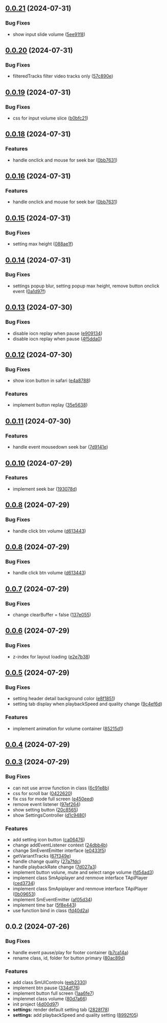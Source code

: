 

## [0.0.21](https://github.com/sigmadrm/sigma-ui-controls/compare/v0.0.20...v0.0.21) (2024-07-31)


### Bug Fixes

* show input slide volume ([5ee91f8](https://github.com/sigmadrm/sigma-ui-controls/commit/5ee91f8e7f9eab251e7502a1fc60acaef4bea76f))

## [0.0.20](https://github.com/sigmadrm/sigma-ui-controls/compare/v0.0.19...v0.0.20) (2024-07-31)


### Bug Fixes

* filteredTracks filter video tracks only ([57c890e](https://github.com/sigmadrm/sigma-ui-controls/commit/57c890e144b073df4285b5ac85a8b3ec5cdab63c))

## [0.0.19](https://github.com/sigmadrm/sigma-ui-controls/compare/v0.0.18...v0.0.19) (2024-07-31)


### Bug Fixes

* css for input volume slice ([b0bfc21](https://github.com/sigmadrm/sigma-ui-controls/commit/b0bfc21a587812ccba35adffd87ac7d9260b80eb))

## [0.0.18](https://github.com/sigmadrm/sigma-ui-controls/compare/v0.0.16...v0.0.18) (2024-07-31)


### Features

* handle onclick and mouse for seek bar ([0bb7631](https://github.com/sigmadrm/sigma-ui-controls/commit/0bb763124e78c212106a483046a32b609b0b619a))

## [0.0.16](https://github.com/sigmadrm/sigma-ui-controls/compare/v0.0.15...v0.0.16) (2024-07-31)

### Features

- handle onclick and mouse for seek bar ([0bb7631](https://github.com/sigmadrm/sigma-ui-controls/commit/0bb763124e78c212106a483046a32b609b0b619a))

## [0.0.15](https://github.com/sigmadrm/sigma-ui-controls/compare/v0.0.14...v0.0.15) (2024-07-31)

### Bug Fixes

- setting max height ([088ae1f](https://github.com/sigmadrm/sigma-ui-controls/commit/088ae1ff3c1e9923d2d42d2f4f6e5e19f90c542c))

## [0.0.14](https://github.com/sigmadrm/sigma-ui-controls/compare/v0.0.13...v0.0.14) (2024-07-31)

### Bug Fixes

- settings popup blur, setting popup max height, remove button onclick event ([0a1d97f](https://github.com/sigmadrm/sigma-ui-controls/commit/0a1d97f0facfa78849634c06ddd3c304816d3f54))

## [0.0.13](https://github.com/sigmadrm/sigma-ui-controls/compare/v0.0.12...v0.0.13) (2024-07-30)

### Bug Fixes

- disable iocn replay when pause ([e909134](https://github.com/sigmadrm/sigma-ui-controls/commit/e9091349c77ede1a7cdacb859996a56e6c097a67))
- disable iocn replay when pause ([4f5dda0](https://github.com/sigmadrm/sigma-ui-controls/commit/4f5dda0121c61c9dbba841a0f5e8f54eb4719f1a))

## [0.0.12](https://github.com/sigmadrm/sigma-ui-controls/compare/v0.0.11...v0.0.12) (2024-07-30)

### Bug Fixes

- show icon button in safari ([e4a8788](https://github.com/sigmadrm/sigma-ui-controls/commit/e4a87885cbedc2cda817c1bcbe3c6386b279a006))

### Features

- implement button replay ([35e5638](https://github.com/sigmadrm/sigma-ui-controls/commit/35e5638f10bd17c287ee704b8851fe28e9d26f96))

## [0.0.11](https://github.com/sigmadrm/sigma-ui-controls/compare/v0.0.10...v0.0.11) (2024-07-30)

### Features

- handle event mousedown seek bar ([7d9141e](https://github.com/sigmadrm/sigma-ui-controls/commit/7d9141ea7125143664a35f5e0910c411ede8b20f))

## [0.0.10](https://github.com/sigmadrm/sigma-ui-controls/compare/v0.0.9...v0.0.10) (2024-07-29)

### Features

- implement seek bar ([193078d](https://github.com/sigmadrm/sigma-ui-controls/commit/193078d5e168a2dff900116f641d6e2548def78d))

## [0.0.8](https://github.com/sigmadrm/sigma-ui-controls/compare/v0.0.9...v0.0.10) (2024-07-29)

### Bug Fixes

- handle click btn volume ([d613443](https://github.com/sigmadrm/sigma-ui-controls/commit/d6134436e7371f825344a228eb5514356cb9a1e3))

## [0.0.8](https://github.com/sigmadrm/sigma-ui-controls/compare/v0.0.7...v0.0.8) (2024-07-29)

### Bug Fixes

- handle click btn volume ([d613443](https://github.com/sigmadrm/sigma-ui-controls/commit/d6134436e7371f825344a228eb5514356cb9a1e3))

## [0.0.7](https://github.com/sigmadrm/sigma-ui-controls/compare/v0.0.6...v0.0.7) (2024-07-29)

### Bug Fixes

- change clearBuffer = false ([137e055](https://github.com/sigmadrm/sigma-ui-controls/commit/137e05534e54d9b413dd3d0652a74f8084888312))

## [0.0.6](https://github.com/sigmadrm/sigma-ui-controls/compare/v0.0.5...v0.0.6) (2024-07-29)

### Bug Fixes

- z-index for layout loading ([e2e7b38](https://github.com/sigmadrm/sigma-ui-controls/commit/e2e7b3895671320690a52427977a54ac9ce44045))

## [0.0.5](https://github.com/sigmadrm/sigma-ui-controls/compare/v0.0.4...v0.0.5) (2024-07-29)

### Bug Fixes

- setting header detail background color ([e8f1851](https://github.com/sigmadrm/sigma-ui-controls/commit/e8f18511ab0ae1d4c38ab0dd3f50e52890a5f1e9))
- setting tab display when playbackSpeed and quality change ([9c4ef6d](https://github.com/sigmadrm/sigma-ui-controls/commit/9c4ef6d57111216e5f8062ba22cfd4237489c130))

### Features

- implement animation for volume container ([85215d1](https://github.com/sigmadrm/sigma-ui-controls/commit/85215d16a775f2ae16a86cc5576eac3cff7a1faa))

## [0.0.4](https://github.com/sigmadrm/sigma-ui-controls/compare/v0.0.3...v0.0.4) (2024-07-29)

## [0.0.3](https://github.com/sigmadrm/sigma-ui-controls/compare/v0.0.2...v0.0.3) (2024-07-29)

### Bug Fixes

- can not use arrow function in class ([6c91e8b](https://github.com/sigmadrm/sigma-ui-controls/commit/6c91e8b2ee19a80812ac2d4ddcaa47424d64e44f))
- css for scroll bar ([0422620](https://github.com/sigmadrm/sigma-ui-controls/commit/0422620defca6678b315b481a8ac52c5832d574b))
- fix css for mode full screen ([e450eed](https://github.com/sigmadrm/sigma-ui-controls/commit/e450eede0a000f34eb0e998962885a04ab50cbdc))
- remove event listener ([97ef264](https://github.com/sigmadrm/sigma-ui-controls/commit/97ef26413900634a3cce77275b2688f8c1e4eafa))
- show setting button ([20c8565](https://github.com/sigmadrm/sigma-ui-controls/commit/20c85657ad7f59f996cac3bab599b530635abd7f))
- show SettingsController ([d1c9480](https://github.com/sigmadrm/sigma-ui-controls/commit/d1c9480d6022e858eb7ef66fd2491f2b925b843e))

### Features

- add setting icon button ([ca06476](https://github.com/sigmadrm/sigma-ui-controls/commit/ca064766bc89b47449cd9653ef71499a72e1a419))
- change addEventListener context ([24dbb4b](https://github.com/sigmadrm/sigma-ui-controls/commit/24dbb4b0ba49ae0f677691af593165afbdca7d2f))
- change SmEventEmitter interface ([e0433f5](https://github.com/sigmadrm/sigma-ui-controls/commit/e0433f51ddfb1a98a2c77444f286f2590d7bd201))
- getVariantTracks ([67f349e](https://github.com/sigmadrm/sigma-ui-controls/commit/67f349e75b7d745761bab8ab854b896b8b3c904c))
- handle change quality ([27a7fdc](https://github.com/sigmadrm/sigma-ui-controls/commit/27a7fdcb1d74b7adeb5c12936ebce7d5f266b468))
- handle playbackRate change ([7d027a3](https://github.com/sigmadrm/sigma-ui-controls/commit/7d027a32d940c5c834b78ebd25e92b5a084a5017))
- implement button volune, mute and select range volume ([fd54ad3](https://github.com/sigmadrm/sigma-ui-controls/commit/fd54ad30468fe8812021d415129f1025937c8620))
- implement class SmApiplayer and renmove interface TApiPlayer ([ced3734](https://github.com/sigmadrm/sigma-ui-controls/commit/ced3734fd27363474e886da0ee4ed521606132d2))
- implement class SmApiplayer and renmove interface TApiPlayer ([0b09653](https://github.com/sigmadrm/sigma-ui-controls/commit/0b0965349ca19b6b7abc338050af34b64a789bd0))
- implement SmEventEmitter ([af05d34](https://github.com/sigmadrm/sigma-ui-controls/commit/af05d343c30c0eaf564620d80df608bb158f4ebb))
- implement time bar ([5f8e443](https://github.com/sigmadrm/sigma-ui-controls/commit/5f8e443ba70aaeed1f8e76f4226d8048db675260))
- use function bind in class ([fd40d2a](https://github.com/sigmadrm/sigma-ui-controls/commit/fd40d2a23e4715d99c4d7ed2b380698fbc6e9a15))

## 0.0.2 (2024-07-26)

### Bug Fixes

- handle event pause/play for footer container ([b7ca14a](https://github.com/sigmadrm/sigma-ui-controls/commit/b7ca14a2874083224ff98717dbea6ccbbe08d1d0))
- rename class, id, folder for button primary ([80ac89d](https://github.com/sigmadrm/sigma-ui-controls/commit/80ac89da1a3f7fff10b4ce14a44ebdc75a56edc6))

### Features

- add class SmUIControls ([eeb2330](https://github.com/sigmadrm/sigma-ui-controls/commit/eeb2330c58ba48a842d1bc5642a809a0acb58562))
- implement btn pause ([334df76](https://github.com/sigmadrm/sigma-ui-controls/commit/334df761055423413f38c3697c547f558fc2f1dd))
- implement button full screen ([1aa6fe7](https://github.com/sigmadrm/sigma-ui-controls/commit/1aa6fe7016fb0c954513623b3a5d9ecf8d74172e))
- implenmet class volume ([80d7a66](https://github.com/sigmadrm/sigma-ui-controls/commit/80d7a667b273874d20361f858c463b0ed08915e7))
- init project ([4d00d97](https://github.com/sigmadrm/sigma-ui-controls/commit/4d00d97a05d36dd6db04e6727e38eb86824c651f))
- **settings:** render default setting tab ([2828f78](https://github.com/sigmadrm/sigma-ui-controls/commit/2828f78dea9ad217f92a76f8ecc620e813b1820a))
- **settings:** add playbackSpeed and quality setting ([8992f05](https://github.com/sigmadrm/sigma-ui-controls/commit/8992f05f815038fbac549cd38bd8c617a7bcae6d))
